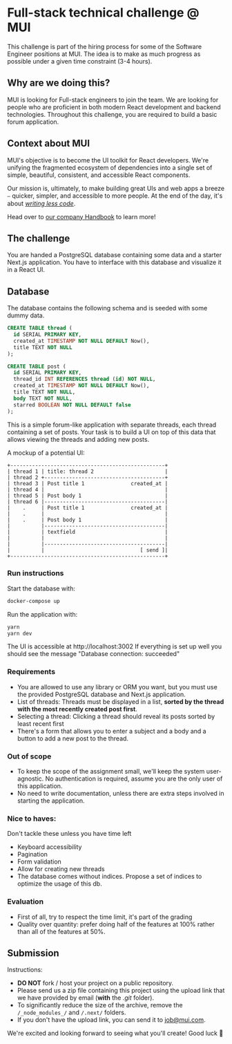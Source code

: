 # Full-stack technical challenge @ MUI

This challenge is part of the hiring process for some of the Software Engineer positions at MUI.
The idea is to make as much progress as possible under a given time constraint (3-4 hours).

## Why are we doing this?

MUI is looking for Full-stack engineers to join the team.
We are looking for people who are proficient in both modern React development and backend technologies.
Throughout this challenge, you are required to build a basic forum application.

## Context about MUI

MUI's objective is to become the UI toolkit for React developers.
We're unifying the fragmented ecosystem of dependencies into a single set of simple, beautiful, consistent, and accessible React components.

Our mission is, ultimately, to make building great UIs and web apps a breeze ⎯ quicker, simpler, and accessible to more people.
At the end of the day, it's about [_writing less code_](https://youtu.be/GnO7D5UaDig?t=2451).

Head over to [our company Handbook](https://mui-org.notion.site/Why-MUI-d8b8c142a6a44e3aa963f26edf4e03db) to learn more!

## The challenge

You are handed a PostgreSQL database containing some data and a starter Next.js application.
You have to interface with this database and visualize it in a React UI.

## Database

The database contains the following schema and is seeded with some dummy data.

```sql
CREATE TABLE thread (
  id SERIAL PRIMARY KEY,
  created_at TIMESTAMP NOT NULL DEFAULT Now(),
  title TEXT NOT NULL
);

CREATE TABLE post (
  id SERIAL PRIMARY KEY,
  thread_id INT REFERENCES thread (id) NOT NULL,
  created_at TIMESTAMP NOT NULL DEFAULT Now(),
  title TEXT NOT NULL,
  body TEXT NOT NULL,
  starred BOOLEAN NOT NULL DEFAULT false
);
```

This is a simple forum-like application with separate threads, each thread containing a set of posts.
Your task is to build a UI on top of this data that allows viewing the threads and adding new posts.

A mockup of a potential UI:

```
+--------------------------------------------------+
| thread 1 | title: thread 2                       |
| thread 2 +---------------------------------------+
| thread 3 | Post title 1               created_at |
| thread 4 |                                       |
| thread 5 | Post body 1                           |
| thread 6 |---------------------------------------|
|    .     | Post title 1               created_at |
|    .     |                                       |
|    .     | Post body 1                           |
|          |---------------------------------------|
|          | textfield                             |
|          |                                       |
|          |---------------------------------------|
|          |                               [ send ]|
+--------------------------------------------------+
```

### Run instructions

Start the database with:

```sh
docker-compose up
```

Run the application with:

```sh
yarn
yarn dev
```

The UI is accessible at http://localhost:3002
If everything is set up well you should see the message "Database connection: succeeded"

### Requirements

- You are allowed to use any library or ORM you want, but you must use the provided PostgreSQL database and Next.js application.
- List of threads: Threads must be displayed in a list, **sorted by the thread with the most recently created post first**.
- Selecting a thread: Clicking a thread should reveal its posts sorted by least recent first
- There's a form that allows you to enter a subject and a body and a button to add a new post to the thread.

### Out of scope

- To keep the scope of the assignment small, we'll keep the system user-agnostic. No authentication is required, assume you are the only user of this application.
- No need to write documentation, unless there are extra steps involved in starting the application.

### Nice to haves:

Don't tackle these unless you have time left

- Keyboard accessibility
- Pagination
- Form validation
- Allow for creating new threads
- The database comes without indices. Propose a set of indices to optimize the usage of this db.

### Evaluation

- First of all, try to respect the time limit, it's part of the grading
- Quality over quantity: prefer doing half of the features at 100% rather than all of the features at 50%.

## Submission

Instructions:

- **DO NOT** fork / host your project on a public repository.
- Please send us a zip file containing this project using the upload link that we have provided by email (**with** the _.git_ folder).
- To significantly reduce the size of the archive, remove the `/_node_modules_/` and `/.next/` folders.
- If you don't have the upload link, you can send it to job@mui.com.

We're excited and looking forward to seeing what you'll create!
Good luck 🚀
